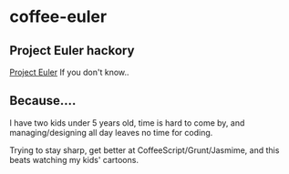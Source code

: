 coffee-euler
============

## Project Euler hackory

[Project Euler](http://projecteuler.net/) If you don't know.. 

## Because....

I have two kids under 5 years old, time is hard to come by, and managing/designing all day leaves no time for coding.

Trying to stay sharp, get better at CoffeeScript/Grunt/Jasmime, and this beats watching my kids' cartoons.